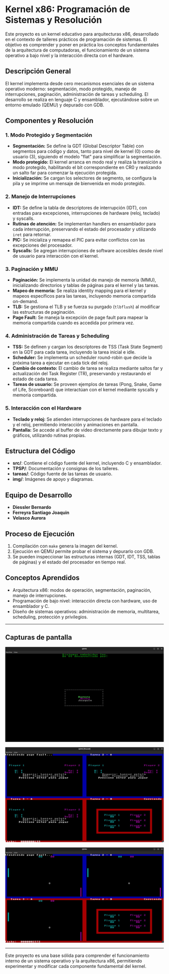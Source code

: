 # Kernel x86: Programación de Sistemas y Resolución

Este proyecto es un kernel educativo para arquitecturas x86, desarrollado en el contexto de talleres prácticos de programación de sistemas. El objetivo es comprender y poner en práctica los conceptos fundamentales de la arquitectura de computadoras, el funcionamiento de un sistema operativo a bajo nivel y la interacción directa con el hardware.

## Descripción General

El kernel implementa desde cero mecanismos esenciales de un sistema operativo moderno: segmentación, modo protegido, manejo de interrupciones, paginación, administración de tareas y scheduling. El desarrollo se realiza en lenguaje C y ensamblador, ejecutándose sobre un entorno emulado (QEMU) y depurado con GDB.

## Componentes y Resolución

### 1. Modo Protegido y Segmentación
- **Segmentación:** Se define la GDT (Global Descriptor Table) con segmentos para código y datos, tanto para nivel de kernel (0) como de usuario (3), siguiendo el modelo "flat" para simplificar la segmentación.
- **Modo protegido:** El kernel arranca en modo real y realiza la transición a modo protegido, habilitando el bit correspondiente en CR0 y realizando un salto far para comenzar la ejecución protegida.
- **Inicialización:** Se cargan los selectores de segmento, se configura la pila y se imprime un mensaje de bienvenida en modo protegido.

### 2. Manejo de Interrupciones
- **IDT:** Se define la tabla de descriptores de interrupción (IDT), con entradas para excepciones, interrupciones de hardware (reloj, teclado) y syscalls.
- **Rutinas de atención:** Se implementan handlers en ensamblador para cada interrupción, preservando el estado del procesador y utilizando `iret` para retornar.
- **PIC:** Se inicializa y remapea el PIC para evitar conflictos con las excepciones del procesador.
- **Syscalls:** Se agregan interrupciones de software accesibles desde nivel de usuario para interacción con el kernel.

### 3. Paginación y MMU
- **Paginación:** Se implementa la unidad de manejo de memoria (MMU), inicializando directorios y tablas de páginas para el kernel y las tareas.
- **Mapeo de memoria:** Se realiza identity mapping para el kernel y mapeos específicos para las tareas, incluyendo memoria compartida on-demand.
- **TLB:** Se gestiona el TLB y se fuerza su purgado (`tlbflush`) al modificar las estructuras de paginación.
- **Page Fault:** Se maneja la excepción de page fault para mapear la memoria compartida cuando es accedida por primera vez.

### 4. Administración de Tareas y Scheduling
- **TSS:** Se definen y cargan los descriptores de TSS (Task State Segment) en la GDT para cada tarea, incluyendo la tarea inicial e idle.
- **Scheduler:** Se implementa un scheduler round-robin que decide la próxima tarea a ejecutar en cada tick del reloj.
- **Cambio de contexto:** El cambio de tarea se realiza mediante saltos far y actualización del Task Register (TR), preservando y restaurando el estado de cada tarea.
- **Tareas de usuario:** Se proveen ejemplos de tareas (Pong, Snake, Game of Life, Scoreboard) que interactúan con el kernel mediante syscalls y memoria compartida.

### 5. Interacción con el Hardware
- **Teclado y reloj:** Se atienden interrupciones de hardware para el teclado y el reloj, permitiendo interacción y animaciones en pantalla.
- **Pantalla:** Se accede al buffer de video directamente para dibujar texto y gráficos, utilizando rutinas propias.

## Estructura del Código
- **src/**: Contiene el código fuente del kernel, incluyendo C y ensamblador.
- **TPSP/**: Documentación y consignas de los talleres.
- **tareas/**: Código fuente de las tareas de usuario.
- **img/**: Imágenes de apoyo y diagramas.

## Equipo de Desarrollo

- **Diessler Bernardo**
- **Ferreyra Santiago Joaquin**
- **Velasco Aurora**  

## Proceso de Ejecución
1. Compilación con `make` genera la imagen del kernel.
2. Ejecución en QEMU permite probar el sistema y depurarlo con GDB.
3. Se pueden inspeccionar las estructuras internas (GDT, IDT, TSS, tablas de páginas) y el estado del procesador en tiempo real.

## Conceptos Aprendidos
- Arquitectura x86: modos de operación, segmentación, paginación, manejo de interrupciones.
- Programación de bajo nivel: interacción directa con hardware, uso de ensamblador y C.
- Diseño de sistemas operativos: administración de memoria, multitarea, scheduling, protección y privilegios.

---
## Capturas de pantalla

![Presentacion](TPSP/img/kernel-index.jpg)

![Lobby](TPSP/img/kernel-lobby.jpg)

![Game](TPSP/img/kernel-game.jpg)

---
Este proyecto es una base sólida para comprender el funcionamiento interno de un sistema operativo y la arquitectura x86, permitiendo experimentar y modificar cada componente fundamental del kernel.

